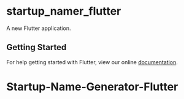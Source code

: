 # startup_namer_flutter

A new Flutter application.

## Getting Started

For help getting started with Flutter, view our online
[documentation](https://flutter.io/).
# Startup-Name-Generator-Flutter

